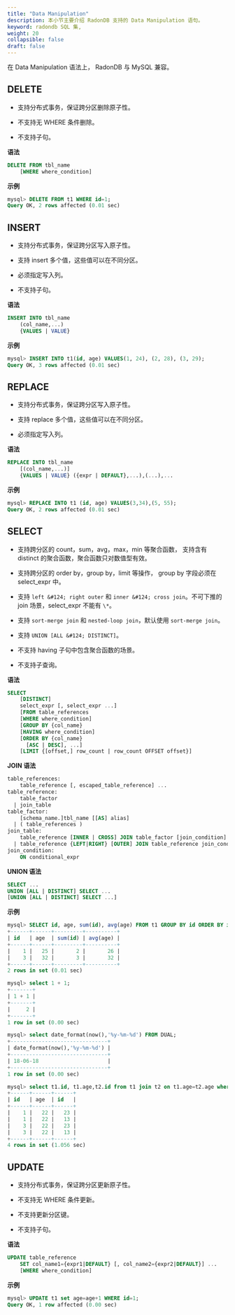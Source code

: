 ```yaml
---
title: "Data Manipulation"
description: 本小节主要介绍 RadonDB 支持的 Data Manipulation 语句。 
keyword: radondb SQL 集,
weight: 20
collapsible: false
draft: false
---
```




在 Data Manipulation 语法上， RadonDB 与 MySQL 兼容。

## DELETE

- 支持分布式事务，保证跨分区删除原子性。

- 不支持无 WHERE 条件删除。

- 不支持子句。

**语法**

```sql
DELETE FROM tbl_name
    [WHERE where_condition]
```

**示例**

```sql
mysql> DELETE FROM t1 WHERE id=1;
Query OK, 2 rows affected (0.01 sec)
```

## INSERT

- 支持分布式事务，保证跨分区写入原子性。

- 支持 insert 多个值，这些值可以在不同分区。

- 必须指定写入列。

- 不支持子句。

**语法**

```sql
INSERT INTO tbl_name
    (col_name,...)
    {VALUES | VALUE}
```

**示例**

```sql
mysql> INSERT INTO t1(id, age) VALUES(1, 24), (2, 28), (3, 29);
Query OK, 3 rows affected (0.01 sec)
```

## REPLACE

- 支持分布式事务，保证跨分区写入原子性。

- 支持 replace 多个值，这些值可以在不同分区。

- 必须指定写入列。

**语法**

```sql
REPLACE INTO tbl_name
    [(col_name,...)]
    {VALUES | VALUE} ({expr | DEFAULT},...),(...),...
```

**示例**

```sql
mysql> REPLACE INTO t1 (id, age) VALUES(3,34),(5, 55);
Query OK, 2 rows affected (0.01 sec)
```

## SELECT

- 支持跨分区的 count，sum，avg，max，min 等聚合函数， 支持含有 distinct 的聚合函数，聚合函数只对数值型有效。

- 支持跨分区的 order by，group by，limit 等操作， group by 字段必须在 select_expr 中。

- 支持 `left &#124; right outer` 和 `inner &#124; cross join`。不可下推的 join 场景，select_expr 不能有 `\*`。

- 支持 `sort-merge join` 和 `nested-loop join`，默认使用 `sort-merge join`。

- 支持 `UNION [ALL &#124; DISTINCT]`。

- 不支持 having 子句中包含聚合函数的场景。

- 不支持子查询。

**语法**

```sql
SELECT
    [DISTINCT]
    select_expr [, select_expr ...]
    [FROM table_references
    [WHERE where_condition]
    [GROUP BY {col_name}
    [HAVING where_condition]
    [ORDER BY {col_name}
      [ASC | DESC], ...]
    [LIMIT {[offset,] row_count | row_count OFFSET offset}]
```

**JOIN 语法**

```sql
table_references:
    table_reference [, escaped_table_reference] ...
table_reference:
    table_factor
  | join_table
table_factor:
    [schema_name.]tbl_name [[AS] alias]
  | ( table_references )
join_table:
    table_reference [INNER | CROSS] JOIN table_factor [join_condition]
  | table_reference {LEFT|RIGHT} [OUTER] JOIN table_reference join_condition
join_condition:
    ON conditional_expr
```

**UNION 语法**

```sql
SELECT ...
UNION [ALL | DISTINCT] SELECT ...
[UNION [ALL | DISTINCT] SELECT ...]
```

**示例**

```sql
mysql> SELECT id, age, sum(id), avg(age) FROM t1 GROUP BY id ORDER BY id DESC LIMIT 10;
+------+------+---------+----------+
| id   | age  | sum(id) | avg(age) |
+------+------+---------+----------+
|    1 |   25 |       2 |       26 |
|    3 |   32 |       3 |       32 |
+------+------+---------+----------+
2 rows in set (0.01 sec)

mysql> select 1 + 1;
+-------+
| 1 + 1 |
+-------+
|     2 |
+-------+
1 row in set (0.00 sec)

mysql> select date_format(now(),'%y-%m-%d') FROM DUAL;
+-------------------------------+
| date_format(now(),'%y-%m-%d') |
+-------------------------------+
| 18-06-18                      |
+-------------------------------+
1 row in set (0.00 sec)

mysql> select t1.id, t1.age,t2.id from t1 join t2 on t1.age=t2.age where t2.id > 10 order by t1.id;
+------+------+------+
| id   | age  | id   |
+------+------+------+
|    1 |   22 |   23 |
|    1 |   22 |   13 |
|    3 |   22 |   23 |
|    3 |   22 |   13 |
+------+------+------+
4 rows in set (1.056 sec)
```

## UPDATE

- 支持分布式事务，保证跨分区更新原子性。

- 不支持无 WHERE 条件更新。

- 不支持更新分区键。

- 不支持子句。

**语法**

```sql
UPDATE table_reference
    SET col_name1={expr1|DEFAULT} [, col_name2={expr2|DEFAULT}] ...
    [WHERE where_condition]
```

**示例**

```sql
mysql> UPDATE t1 set age=age+1 WHERE id=1;
Query OK, 1 row affected (0.00 sec)
```
